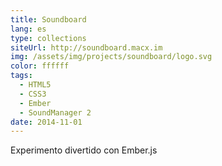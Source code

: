 ```yaml
---
title: Soundboard
lang: es
type: collections
siteUrl: http://soundboard.macx.im
img: /assets/img/projects/soundboard/logo.svg
color: ffffff
tags:
  - HTML5
  - CSS3
  - Ember
  - SoundManager 2
date: 2014-11-01
---
```


Experimento divertido con Ember.js
